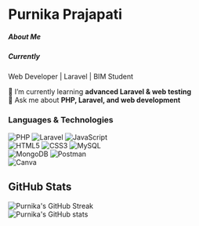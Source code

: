 # Purnika Prajapati
<h5>About Me</h5>
<h5>Currently</h5>
Web Developer | Laravel | BIM Student  

🌱 I’m currently learning **advanced Laravel & web testing**  
💬 Ask me about **PHP, Laravel, and web development**  

### Languages & Technologies 

![PHP](https://img.shields.io/badge/PHP-777BB4?style=for-the-badge&logo=php&logoColor=white)  ![Laravel](https://img.shields.io/badge/Laravel-FF2D20?style=for-the-badge&logo=laravel&logoColor=white) ![JavaScript](https://img.shields.io/badge/JavaScript-F7DF1E?style=for-the-badge&logo=javascript&logoColor=black)  
![HTML5](https://img.shields.io/badge/HTML5-E34F26?style=for-the-badge&logo=html5&logoColor=white) ![CSS3](https://img.shields.io/badge/CSS3-1572B6?style=for-the-badge&logo=css3&logoColor=white) ![MySQL](https://img.shields.io/badge/MySQL-4479A1?style=for-the-badge&logo=mysql&logoColor=white)  
![MongoDB](https://img.shields.io/badge/MongoDB-4EA94B?style=for-the-badge&logo=mongodb&logoColor=white)  ![Postman](https://img.shields.io/badge/Postman-FF6C37?style=for-the-badge&logo=postman&logoColor=white)  
![Canva](https://img.shields.io/badge/Canva-00C4CC?style=for-the-badge&logo=canva&logoColor=white)  

## GitHub Stats  

![Purnika's GitHub Streak](https://github-readme-streak-stats.herokuapp.com/?user=purnikaprajapati12&theme=dark)  
![Purnika's GitHub stats](https://github-readme-stats.vercel.app/api?username=purnikaprajapati12&show_icons=true&theme=dark)  
